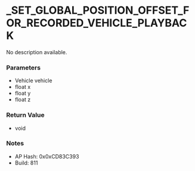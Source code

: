 # _SET_GLOBAL_POSITION_OFFSET_FOR_RECORDED_VEHICLE_PLAYBACK

No description available.

### Parameters
* Vehicle vehicle
* float x
* float y
* float z

### Return Value
* void

### Notes
* AP Hash: 0x0xCD83C393
* Build: 811

